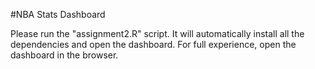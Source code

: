 #NBA Stats Dashboard

Please run the "assignment2.R" script.
It will automatically install all the dependencies and open the dashboard.
For full experience, open the dashboard in the browser.
